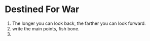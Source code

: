 # Destined For War

1. The longer you can look back, the farther you can look forward.
2. write the main points, fish bone. 
3. 
